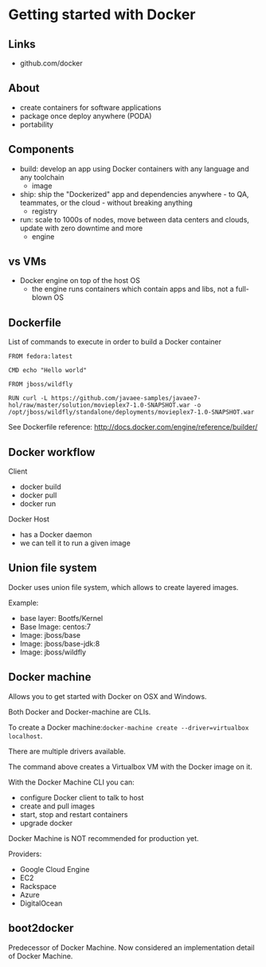 # Getting started with Docker

## Links
* github.com/docker

## About
* create containers for software applications
* package once deploy anywhere (PODA)
* portability

## Components
* build: develop an app using Docker containers with any language and any toolchain
  * image
* ship: ship the "Dockerized" app and dependencies anywhere - to QA, teammates, or the cloud - without breaking anything
  * registry
* run: scale to 1000s of nodes, move between data centers and clouds, update with zero downtime and more
  * engine

## vs VMs
* Docker engine on top of the host OS
  * the engine runs containers which contain apps and libs, not a full-blown OS

## Dockerfile
List of commands to execute in order to build a Docker container

```
FROM fedora:latest

CMD echo "Hello world"
```

```
FROM jboss/wildfly

RUN curl -L https://github.com/javaee-samples/javaee7-hol/raw/master/solution/movieplex7-1.0-SNAPSHOT.war -o /opt/jboss/wildfly/standalone/deployments/movieplex7-1.0-SNAPSHOT.war
```

See Dockerfile reference: http://docs.docker.com/engine/reference/builder/

## Docker workflow
Client
* docker build
* docker pull
* docker run

Docker Host
* has a Docker daemon
* we can tell it to run a given image

## Union file system
Docker uses union file system, which allows to create layered images.

Example:
* base layer: Bootfs/Kernel
* Base Image: centos:7
* Image: jboss/base
* Image: jboss/base-jdk:8
* Image: jboss/wildfly

## Docker machine
Allows you to get started with Docker on OSX and Windows.

Both Docker and Docker-machine are CLIs.

To create a Docker machine:`docker-machine create --driver=virtualbox localhost`.

There are multiple drivers available.

The command above creates a Virtualbox VM with the Docker image on it.

With the Docker Machine CLI you can:
* configure Docker client to talk to host
* create and pull images
* start, stop and restart containers
* upgrade docker

Docker Machine is NOT recommended for production yet.

Providers:
* Google Cloud Engine
* EC2
* Rackspace
* Azure
* DigitalOcean

## boot2docker
Predecessor of Docker Machine. Now considered an implementation detail of Docker Machine.











